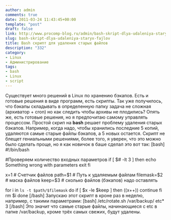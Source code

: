 ```yaml
---
author: admin
comments: true
date: 2011-03-24 11:43:45+00:00
template: "post"
draft: false
link: http://www.procomp-blog.ru/admin/bash-skript-dlya-udaleniya-staryx-fajlov/
slug: bash-skript-dlya-udaleniya-staryx-fajlov
title: Bash скрипт для удаления старых файлов
description: "332"
category:
- Linux
- Администрирование
tags:
- bash
- Linux
- script
---
```


Существует много решений в Linux по хранению бэкапов. Есть и готовые решения в виде программ, есть скрипты. 
Так уже получилось, что бэкапы складывать в определенную папку задача не сложная (архиватор + cron) но как следить чтобы архивы не плодились? Опять же, есть готовые решения, но я предпочитаю самому управлять процессом. Простой скрип на **bash** решает проблему удаления старых бэкапов. Например, когда надо, чтобы хранились последние 5 копий, удаляются самые старые файлы бэкапов, а 5 новых остается. 
Скрипт не блещет гениальными решениями, более того, я уверен, что это можно было сделать проще, но я как новичок в баше сделал это вот так:
[bash]
#!/bin/bash

#Проверяем количество входных параметров
if [ $# -lt 3 ]
then
 echo Something wrong with parameters
 exit
fi

x=1  # Счетчик файлов
path=$1 # Путь к удаляемым файлам
filemask=$2 # маска файлов
keep=$3 # сколько файлов (бэкапов) надо оставлять

for i in `ls -t $path/$filemask`
        do
          if [ $x -le $keep ]
                then
                ((x++))
                continue
          fi
        rm $i
  done
[/bash]
Запускаю этот скрипт в кроне раз в неделю, например, с такими параметрами:
[bash]
/etc/rotate.sh /var/backup/ etc* 3
[/bash]
Это значит что самые старые файлы, начинающиеся с etc в папке /var/backup, кроме трёх самых свежих, будут удалены.
